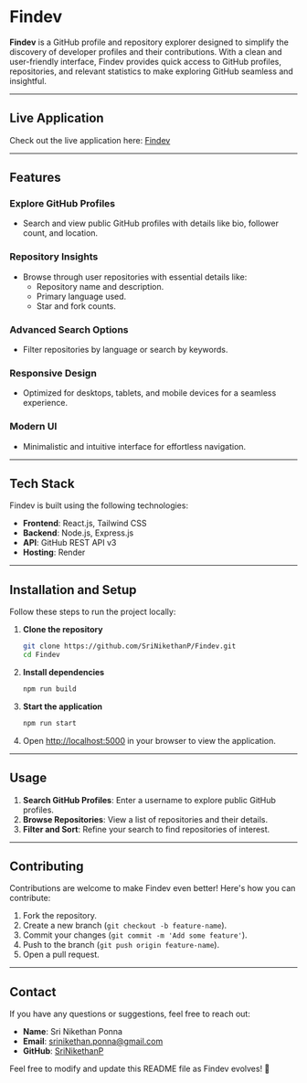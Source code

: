 # **Findev**

**Findev** is a GitHub profile and repository explorer designed to simplify the discovery of developer profiles and their contributions. With a clean and user-friendly interface, Findev provides quick access to GitHub profiles, repositories, and relevant statistics to make exploring GitHub seamless and insightful.

---

## **Live Application**

Check out the live application here: [Findev](https://findev-6d1o.onrender.com)

---

## **Features**

### **Explore GitHub Profiles**
- Search and view public GitHub profiles with details like bio, follower count, and location.

### **Repository Insights**
- Browse through user repositories with essential details like:
  - Repository name and description.
  - Primary language used.
  - Star and fork counts.

### **Advanced Search Options**
- Filter repositories by language or search by keywords.

### **Responsive Design**
- Optimized for desktops, tablets, and mobile devices for a seamless experience.

### **Modern UI**
- Minimalistic and intuitive interface for effortless navigation.

---

## **Tech Stack**

Findev is built using the following technologies:  

- **Frontend**: React.js, Tailwind CSS  
- **Backend**: Node.js, Express.js  
- **API**: GitHub REST API v3  
- **Hosting**: Render
---

## **Installation and Setup**

Follow these steps to run the project locally:

1. **Clone the repository**  
   ```bash
   git clone https://github.com/SriNikethanP/Findev.git
   cd Findev
   ```

2. **Install dependencies**  
   ```bash
   npm run build 
   ```  

3. **Start the application**  
   ```bash
   npm run start
   ```  

4. Open [http://localhost:5000](http://localhost:5000) in your browser to view the application.  

---

## **Usage**

1. **Search GitHub Profiles**: Enter a username to explore public GitHub profiles.
2. **Browse Repositories**: View a list of repositories and their details.
3. **Filter and Sort**: Refine your search to find repositories of interest.

---

## **Contributing**

Contributions are welcome to make Findev even better! Here's how you can contribute:  

1. Fork the repository.  
2. Create a new branch (`git checkout -b feature-name`).  
3. Commit your changes (`git commit -m 'Add some feature'`).  
4. Push to the branch (`git push origin feature-name`).  
5. Open a pull request.  

---

## **Contact**

If you have any questions or suggestions, feel free to reach out:  

- **Name**: Sri Nikethan Ponna  
- **Email**: [srinikethan.ponna@gmail.com](mailto:srinikethan.ponna@gmail.com)  
- **GitHub**: [SriNikethanP](https://github.com/SriNikethanP)  


Feel free to modify and update this README file as Findev evolves! 🚀
